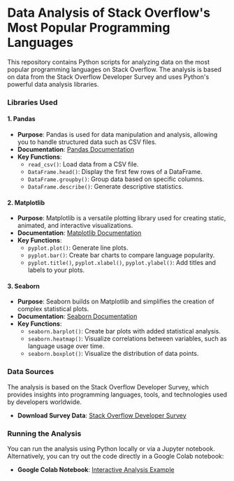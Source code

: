 # Data Analysis of Stack Overflow's Most Popular Programming Languages

This repository contains Python scripts for analyzing data on the most popular programming languages on Stack Overflow. The analysis is based on data from the Stack Overflow Developer Survey and uses Python's powerful data analysis libraries.

### Libraries Used

#### 1. Pandas
- **Purpose**: Pandas is used for data manipulation and analysis, allowing you to handle structured data such as CSV files.
- **Documentation**: [Pandas Documentation](https://pandas.pydata.org/pandas-docs/stable/)
- **Key Functions**:
  - `read_csv()`: Load data from a CSV file.
  - `DataFrame.head()`: Display the first few rows of a DataFrame.
  - `DataFrame.groupby()`: Group data based on specific columns.
  - `DataFrame.describe()`: Generate descriptive statistics.

#### 2. Matplotlib
- **Purpose**: Matplotlib is a versatile plotting library used for creating static, animated, and interactive visualizations.
- **Documentation**: [Matplotlib Documentation](https://matplotlib.org/stable/contents.html)
- **Key Functions**:
  - `pyplot.plot()`: Generate line plots.
  - `pyplot.bar()`: Create bar charts to compare language popularity.
  - `pyplot.title()`, `pyplot.xlabel()`, `pyplot.ylabel()`: Add titles and labels to your plots.

#### 3. Seaborn
- **Purpose**: Seaborn builds on Matplotlib and simplifies the creation of complex statistical plots.
- **Documentation**: [Seaborn Documentation](https://seaborn.pydata.org/)
- **Key Functions**:
  - `seaborn.barplot()`: Create bar plots with added statistical analysis.
  - `seaborn.heatmap()`: Visualize correlations between variables, such as language usage over time.
  - `seaborn.boxplot()`: Visualize the distribution of data points.

### Data Sources

The analysis is based on the Stack Overflow Developer Survey, which provides insights into programming languages, tools, and technologies used by developers worldwide.

- **Download Survey Data**: [Stack Overflow Developer Survey](https://insights.stackoverflow.com/survey)

### Running the Analysis

You can run the analysis using Python locally or via a Jupyter notebook. Alternatively, you can try out the code directly in a Google Colab notebook:

- **Google Colab Notebook**: [Interactive Analysis Example](https://colab.research.google.com/drive/1HMAlAczFkzninOt4vQx98ys3VMrt-fgk#scrollTo=Bm7hQtEGIiri)
